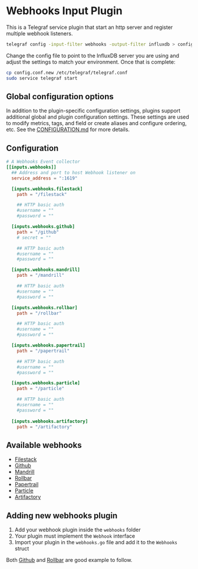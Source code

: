 # Webhooks Input Plugin

This is a Telegraf service plugin that start an http server and register
multiple webhook listeners.

```sh
telegraf config -input-filter webhooks -output-filter influxdb > config.conf.new
```

Change the config file to point to the InfluxDB server you are using and adjust
the settings to match your environment. Once that is complete:

```sh
cp config.conf.new /etc/telegraf/telegraf.conf
sudo service telegraf start
```

## Global configuration options <!-- @/docs/includes/plugin_config.md -->

In addition to the plugin-specific configuration settings, plugins support
additional global and plugin configuration settings. These settings are used to
modify metrics, tags, and field or create aliases and configure ordering, etc.
See the [CONFIGURATION.md][CONFIGURATION.md] for more details.

[CONFIGURATION.md]: ../../../docs/CONFIGURATION.md#plugins

## Configuration

```toml @sample.conf
# A Webhooks Event collector
[[inputs.webhooks]]
  ## Address and port to host Webhook listener on
  service_address = ":1619"

  [inputs.webhooks.filestack]
    path = "/filestack"

    ## HTTP basic auth
    #username = ""
    #password = ""

  [inputs.webhooks.github]
    path = "/github"
    # secret = ""

    ## HTTP basic auth
    #username = ""
    #password = ""

  [inputs.webhooks.mandrill]
    path = "/mandrill"

    ## HTTP basic auth
    #username = ""
    #password = ""

  [inputs.webhooks.rollbar]
    path = "/rollbar"

    ## HTTP basic auth
    #username = ""
    #password = ""

  [inputs.webhooks.papertrail]
    path = "/papertrail"

    ## HTTP basic auth
    #username = ""
    #password = ""

  [inputs.webhooks.particle]
    path = "/particle"

    ## HTTP basic auth
    #username = ""
    #password = ""
  
  [inputs.webhooks.artifactory]
    path = "/artifactory"
```

## Available webhooks

- [Filestack](filestack/)
- [Github](github/)
- [Mandrill](mandrill/)
- [Rollbar](rollbar/)
- [Papertrail](papertrail/)
- [Particle](particle/)
- [Artifactory](artifactory/)

## Adding new webhooks plugin

1. Add your webhook plugin inside the `webhooks` folder
1. Your plugin must implement the `Webhook` interface
1. Import your plugin in the `webhooks.go` file and add it to the `Webhooks` struct

Both [Github](github/) and [Rollbar](rollbar/) are good example to follow.
